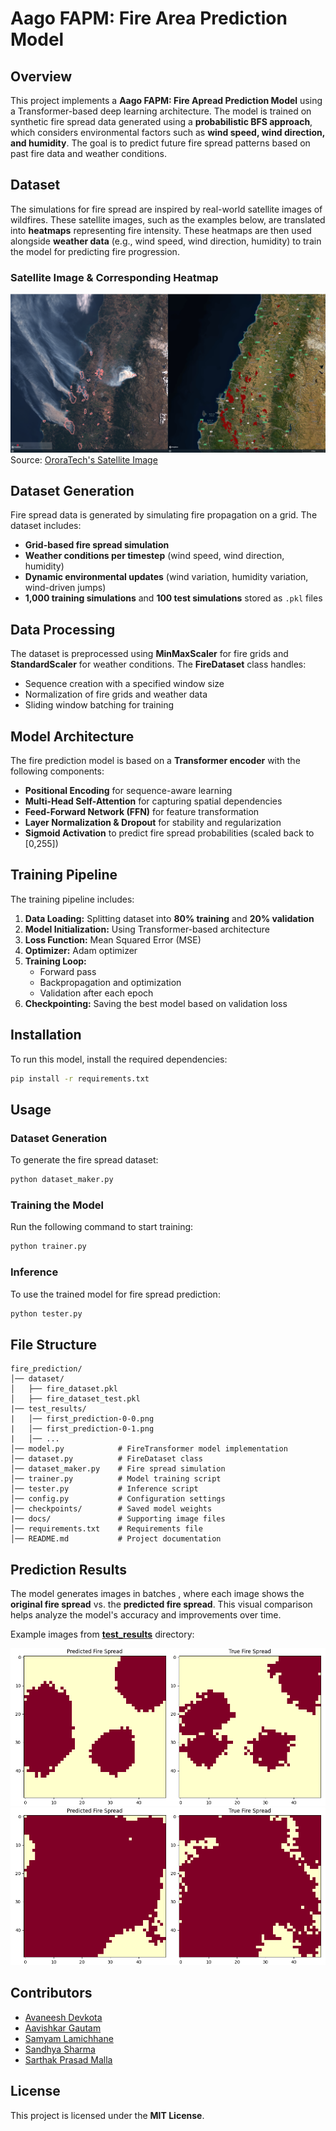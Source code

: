 # Aago FAPM: Fire Area Prediction Model

## Overview
This project implements a **Aago FAPM: Fire Apread Prediction Model** using a Transformer-based deep learning architecture. The model is trained on synthetic fire spread data generated using a **probabilistic BFS approach**, which considers environmental factors such as **wind speed, wind direction, and humidity**. The goal is to predict future fire spread patterns based on past fire data and weather conditions.


## Dataset
The simulations for fire spread are inspired by real-world satellite images of wildfires. These satellite images, such as the examples below, are translated into **heatmaps** representing fire intensity. These heatmaps are then used alongside **weather data** (e.g., wind speed, wind direction, humidity) to train the model for predicting fire progression.

### Satellite Image & Corresponding Heatmap
![Wildfire Satellite Image 1](./docs/satellite-image-ororatech.png)
Source: [OroraTech's Satellite Image](https://www.linkedin.com/pulse/how-ororatechs-technology-helped-arauco-tackle-chiles-fierce/)


## Dataset Generation
Fire spread data is generated by simulating fire propagation on a grid. The dataset includes:
- **Grid-based fire spread simulation**
- **Weather conditions per timestep** (wind speed, wind direction, humidity)
- **Dynamic environmental updates** (wind variation, humidity variation, wind-driven jumps)
- **1,000 training simulations** and **100 test simulations** stored as `.pkl` files


## Data Processing
The dataset is preprocessed using **MinMaxScaler** for fire grids and **StandardScaler** for weather conditions. The **FireDataset** class handles:
- Sequence creation with a specified window size
- Normalization of fire grids and weather data
- Sliding window batching for training

## Model Architecture
The fire prediction model is based on a **Transformer encoder** with the following components:
- **Positional Encoding** for sequence-aware learning
- **Multi-Head Self-Attention** for capturing spatial dependencies
- **Feed-Forward Network (FFN)** for feature transformation
- **Layer Normalization & Dropout** for stability and regularization
- **Sigmoid Activation** to predict fire spread probabilities (scaled back to [0,255])

## Training Pipeline
The training pipeline includes:
1. **Data Loading:** Splitting dataset into **80% training** and **20% validation**
2. **Model Initialization:** Using Transformer-based architecture
3. **Loss Function:** Mean Squared Error (MSE)
4. **Optimizer:** Adam optimizer
5. **Training Loop:**
   - Forward pass
   - Backpropagation and optimization
   - Validation after each epoch
6. **Checkpointing:** Saving the best model based on validation loss

## Installation
To run this model, install the required dependencies:
```bash
pip install -r requirements.txt
```

## Usage
### Dataset Generation
To generate the fire spread dataset:
```python
python dataset_maker.py
```
### Training the Model
Run the following command to start training:
```python
python trainer.py
```
### Inference
To use the trained model for fire spread prediction:
```python
python tester.py
```

## File Structure
```
fire_prediction/
│── dataset/
│   ├── fire_dataset.pkl
│   ├── fire_dataset_test.pkl
|── test_results/       
|   │── first_prediction-0-0.png
|   │── first_prediction-0-1.png
|   │── ...
│── model.py            # FireTransformer model implementation
│── dataset.py          # FireDataset class
│── dataset_maker.py    # Fire spread simulation
│── trainer.py          # Model training script
│── tester.py           # Inference script
│── config.py           # Configuration settings
│── checkpoints/        # Saved model weights
|── docs/               # Supporting image files
│── requirements.txt    # Requirements file
│── README.md           # Project documentation
```


## Prediction Results
The model generates images in batches , where each image shows the **original fire spread** vs. the **predicted fire spread**. This visual comparison helps analyze the model's accuracy and improvements over time. 

Example images from **[test_results](./test_results/)** directory:

![Original Fire vs Predicted Fire 1](test_results/first_prediction-0-510.png)
![Original Fire vs Predicted Fire 2](test_results/first_prediction-0-929.png)


## Contributors
- [Avaneesh Devkota](https://github.com/avaneeshdevkota)
- [Aavishkar Gautam](https://github.com/aavishkar6)
- [Samyam Lamichhane](https://github.com/declansam)
- [Sandhya Sharma](https://github.com/sandhya-sharrmma)
- [Sarthak Prasad Malla](https://github.com/Sarthak-Malla)


## License
This project is licensed under the **MIT License**.
